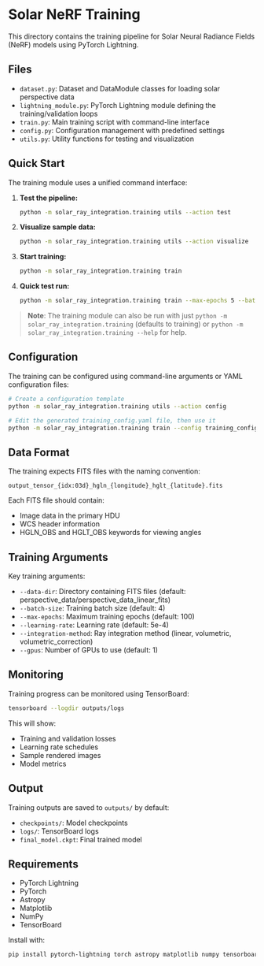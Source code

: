 # Solar NeRF Training

This directory contains the training pipeline for Solar Neural Radiance Fields (NeRF) models using PyTorch Lightning.

## Files

- `dataset.py`: Dataset and DataModule classes for loading solar perspective data
- `lightning_module.py`: PyTorch Lightning module defining the training/validation loops
- `train.py`: Main training script with command-line interface
- `config.py`: Configuration management with predefined settings
- `utils.py`: Utility functions for testing and visualization

## Quick Start

The training module uses a unified command interface:

1. **Test the pipeline:**
   ```bash
   python -m solar_ray_integration.training utils --action test
   ```

2. **Visualize sample data:**
   ```bash
   python -m solar_ray_integration.training utils --action visualize
   ```

3. **Start training:**
   ```bash
   python -m solar_ray_integration.training train
   ```

4. **Quick test run:**
   ```bash
   python -m solar_ray_integration.training train --max-epochs 5 --batch-size 2
   ```

> **Note**: The training module can also be run with just `python -m solar_ray_integration.training` (defaults to training) or `python -m solar_ray_integration.training --help` for help.

## Configuration

The training can be configured using command-line arguments or YAML configuration files:

```bash
# Create a configuration template
python -m solar_ray_integration.training utils --action config

# Edit the generated training_config.yaml file, then use it
python -m solar_ray_integration.training train --config training_config.yaml
```

## Data Format

The training expects FITS files with the naming convention:
```
output_tensor_{idx:03d}_hgln_{longitude}_hglt_{latitude}.fits
```

Each FITS file should contain:
- Image data in the primary HDU
- WCS header information
- HGLN_OBS and HGLT_OBS keywords for viewing angles

## Training Arguments

Key training arguments:

- `--data-dir`: Directory containing FITS files (default: perspective_data/perspective_data_linear_fits)
- `--batch-size`: Training batch size (default: 4)
- `--max-epochs`: Maximum training epochs (default: 100)
- `--learning-rate`: Learning rate (default: 5e-4)
- `--integration-method`: Ray integration method (linear, volumetric, volumetric_correction)
- `--gpus`: Number of GPUs to use (default: 1)

## Monitoring

Training progress can be monitored using TensorBoard:

```bash
tensorboard --logdir outputs/logs
```

This will show:
- Training and validation losses
- Learning rate schedules
- Sample rendered images
- Model metrics

## Output

Training outputs are saved to `outputs/` by default:
- `checkpoints/`: Model checkpoints
- `logs/`: TensorBoard logs
- `final_model.ckpt`: Final trained model

## Requirements

- PyTorch Lightning
- PyTorch
- Astropy
- Matplotlib
- NumPy
- TensorBoard

Install with:
```bash
pip install pytorch-lightning torch astropy matplotlib numpy tensorboard
```
